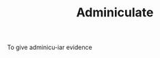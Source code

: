 ---
title: Adminiculate
permalink: "/definitions/adminiculate.html"
body: To give adminicu-iar evidence
published_at: '2018-07-07'
layout: post
---